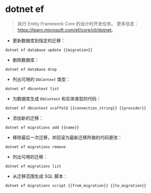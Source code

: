 # dotnet ef

> 执行 Entity Framework Core 的设计时开发任务。
> 更多信息：<https://learn.microsoft.com/ef/core/cli/dotnet>。

- 更新数据库到指定的迁移：

`dotnet ef database update {{migration}}`

- 删除数据库：

`dotnet ef database drop`

- 列出可用的 `DbContext` 类型：

`dotnet ef dbcontext list`

- 为数据库生成 `DbContext` 和实体类型的代码：

`dotnet ef dbcontext scaffold {{connection_string}} {{provider}}`

- 添加新的迁移：

`dotnet ef migrations add {{name}}`

- 移除最后一次迁移，并回滚为最新迁移所做的代码更改：

`dotnet ef migrations remove`

- 列出可用的迁移：

`dotnet ef migrations list`

- 从迁移范围生成 SQL 脚本：

`dotnet ef migrations script {{from_migration}} {{to_migration}}`